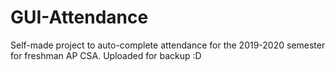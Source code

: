# GUI-Attendance
Self-made project to auto-complete attendance for the 2019-2020 semester for freshman AP CSA. Uploaded for backup :D
